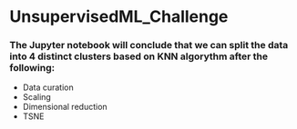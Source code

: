 # UnsupervisedML_Challenge
### The Jupyter notebook will conclude that we can split the data into 4 distinct clusters based on KNN algorythm after the following:
* Data curation
* Scaling
* Dimensional reduction
* TSNE

